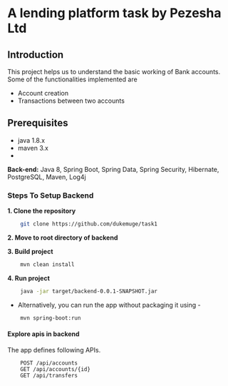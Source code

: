 # A lending platform task by Pezesha Ltd

## Introduction

This project helps us to understand the basic working of Bank accounts. Some of the functionalities implemented are
- Account creation
- Transactions between two accounts


## Prerequisites
- java 1.8.x
- maven 3.x
-

**Back-end:** Java 8, Spring Boot, Spring Data, Spring Security, Hibernate, PostgreSQL, Maven, Log4j

### Steps To Setup Backend

**1. Clone the repository**
```bash
    git clone https://github.com/dukemuge/task1
```

**2. Move to root directory of backend**

**3. Build project**
```bash
    mvn clean install
``` 

**4. Run project** 
```bash
    java -jar target/backend-0.0.1-SNAPSHOT.jar
``` 
- Alternatively, you can run the app without packaging it using -
```bash
    mvn spring-boot:run
```
  #### Explore apis in backend

The app defines following APIs. 
 
```   
    POST /api/accounts   
    GET /api/accounts/{id}
    GET /api/transfers
         
```
